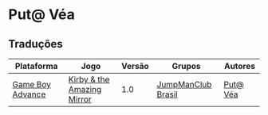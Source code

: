 # Put@ Véa

## Traduções

| Plataforma | Jogo | Versão | Grupos | Autores |
| ----------- | ----------- | ----------- | ----------- | ----------- |
| [Game Boy Advance](../../traducoes/game-boy-advance/) | [Kirby &amp; the Amazing Mirror](../../traducoes/game-boy-advance/kirby-the-amazing-mirror_put-vea/) | 1.0 | [JumpManClub Brasil](../../grupos/jumpmanclub-brasil/) | [Put@ Véa](../../autores/put-vea/) |
